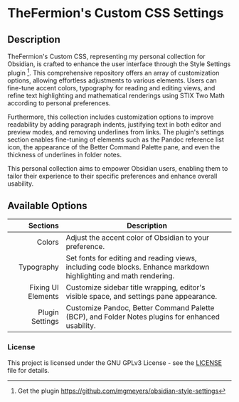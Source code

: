 # TheFermion's Custom CSS Settings

## Description

TheFermion's Custom CSS, representing my personal collection for Obsidian, is crafted to enhance the user interface through the Style Settings plugin [^1]. This comprehensive repository offers an array of customization options, allowing effortless adjustments to various elements. Users can fine-tune accent colors, typography for reading and editing views, and refine text highlighting and mathematical renderings using STIX Two Math according to personal preferences.

Furthermore, this collection includes customization options to improve readability by adding paragraph indents, justifying text in both editor and preview modes, and removing underlines from links. The plugin's settings section enables fine-tuning of elements such as the Pandoc reference list icon, the appearance of the Better Command Palette pane, and even the thickness of underlines in folder notes.

This personal collection aims to empower Obsidian users, enabling them to tailor their experience to their specific preferences and enhance overall usability.

## Available Options

|                      Sections | Description                                                                                                       |
| ---------------------------: | ----------------------------------------------------------------------------------------------------------------- |
|                       Colors | Adjust the accent color of Obsidian to your preference.                                                           |
|                   Typography | Set fonts for editing and reading views, including code blocks. Enhance markdown highlighting and math rendering. |
|           Fixing UI Elements | Customize sidebar title wrapping, editor's visible space, and settings pane appearance.                           |
|              Plugin Settings | Customize Pandoc, Better Command Palette (BCP), and Folder Notes plugins for enhanced usability.                  |

### License

This project is licensed under the GNU GPLv3 License - see the [LICENSE](LICENSE) file for details.

[^1]: Get the plugin <https://github.com/mgmeyers/obsidian-style-settings>
